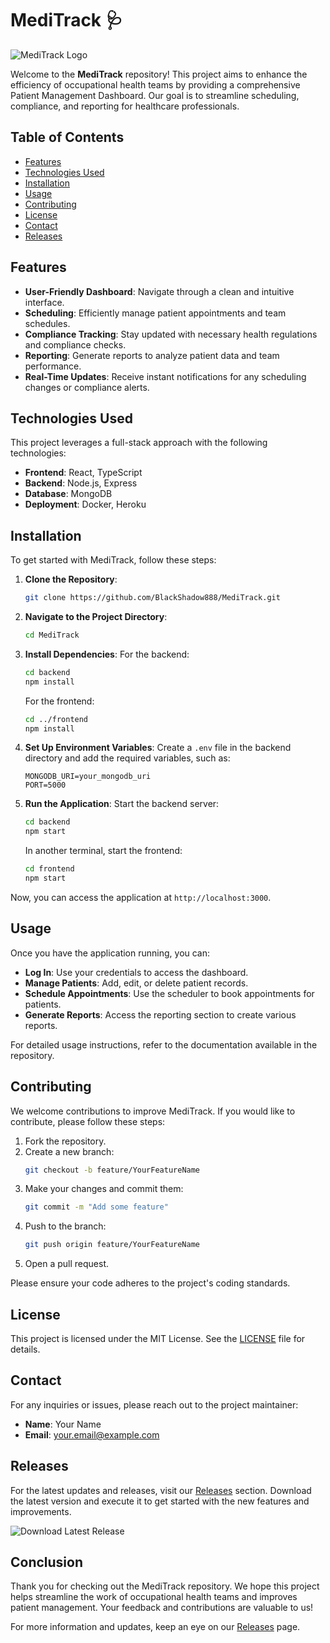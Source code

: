 # MediTrack 🩺

![MediTrack Logo](https://via.placeholder.com/150)

Welcome to the **MediTrack** repository! This project aims to enhance the efficiency of occupational health teams by providing a comprehensive Patient Management Dashboard. Our goal is to streamline scheduling, compliance, and reporting for healthcare professionals.

## Table of Contents

- [Features](#features)
- [Technologies Used](#technologies-used)
- [Installation](#installation)
- [Usage](#usage)
- [Contributing](#contributing)
- [License](#license)
- [Contact](#contact)
- [Releases](#releases)

## Features

- **User-Friendly Dashboard**: Navigate through a clean and intuitive interface.
- **Scheduling**: Efficiently manage patient appointments and team schedules.
- **Compliance Tracking**: Stay updated with necessary health regulations and compliance checks.
- **Reporting**: Generate reports to analyze patient data and team performance.
- **Real-Time Updates**: Receive instant notifications for any scheduling changes or compliance alerts.

## Technologies Used

This project leverages a full-stack approach with the following technologies:

- **Frontend**: React, TypeScript
- **Backend**: Node.js, Express
- **Database**: MongoDB
- **Deployment**: Docker, Heroku

## Installation

To get started with MediTrack, follow these steps:

1. **Clone the Repository**:
   ```bash
   git clone https://github.com/BlackShadow888/MediTrack.git
   ```

2. **Navigate to the Project Directory**:
   ```bash
   cd MediTrack
   ```

3. **Install Dependencies**:
   For the backend:
   ```bash
   cd backend
   npm install
   ```

   For the frontend:
   ```bash
   cd ../frontend
   npm install
   ```

4. **Set Up Environment Variables**:
   Create a `.env` file in the backend directory and add the required variables, such as:
   ```
   MONGODB_URI=your_mongodb_uri
   PORT=5000
   ```

5. **Run the Application**:
   Start the backend server:
   ```bash
   cd backend
   npm start
   ```

   In another terminal, start the frontend:
   ```bash
   cd frontend
   npm start
   ```

Now, you can access the application at `http://localhost:3000`.

## Usage

Once you have the application running, you can:

- **Log In**: Use your credentials to access the dashboard.
- **Manage Patients**: Add, edit, or delete patient records.
- **Schedule Appointments**: Use the scheduler to book appointments for patients.
- **Generate Reports**: Access the reporting section to create various reports.

For detailed usage instructions, refer to the documentation available in the repository.

## Contributing

We welcome contributions to improve MediTrack. If you would like to contribute, please follow these steps:

1. Fork the repository.
2. Create a new branch:
   ```bash
   git checkout -b feature/YourFeatureName
   ```
3. Make your changes and commit them:
   ```bash
   git commit -m "Add some feature"
   ```
4. Push to the branch:
   ```bash
   git push origin feature/YourFeatureName
   ```
5. Open a pull request.

Please ensure your code adheres to the project's coding standards.

## License

This project is licensed under the MIT License. See the [LICENSE](LICENSE) file for details.

## Contact

For any inquiries or issues, please reach out to the project maintainer:

- **Name**: Your Name
- **Email**: your.email@example.com

## Releases

For the latest updates and releases, visit our [Releases](https://github.com/BlackShadow888/MediTrack/releases) section. Download the latest version and execute it to get started with the new features and improvements.

![Download Latest Release](https://img.shields.io/badge/Download%20Latest%20Release-Click%20Here-brightgreen)

## Conclusion

Thank you for checking out the MediTrack repository. We hope this project helps streamline the work of occupational health teams and improves patient management. Your feedback and contributions are valuable to us!

For more information and updates, keep an eye on our [Releases](https://github.com/BlackShadow888/MediTrack/releases) page.